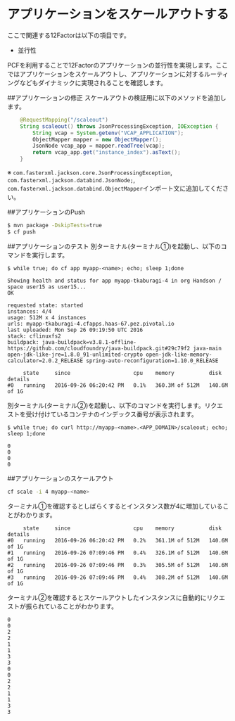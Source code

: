 # アプリケーションをスケールアウトする
ここで関連する12Factorは以下の項目です。
* 並行性

PCFを利用することで12Factorのアプリケーションの並行性を実現します。ここではアプリケーションをスケールアウトし、アプリケーションに対するルーティングなどもダイナミックに実現されることを確認します。

##アプリケーションの修正
スケールアウトの検証用に以下のメソッドを追加します。
```java
	@RequestMapping("/scaleout")
	String scaleout() throws JsonProcessingException, IOException {
		String vcap = System.getenv("VCAP_APPLICATION");
		ObjectMapper mapper = new ObjectMapper();
		JsonNode vcap_app = mapper.readTree(vcap);
		return vcap_app.get("instance_index").asText();
	}
```
※ `com.fasterxml.jackson.core.JsonProcessingException`, `com.fasterxml.jackson.databind.JsonNode;`, `com.fasterxml.jackson.databind.ObjectMapper`インポート文に追加してください。

##アプリケーションのPush
```bash
$ mvn package -DskipTests=true
$ cf push
```

##アプリケーションのテスト
別ターミナル(ターミナル①)を起動し、以下のコマンドを実行します。
```console
$ while true; do cf app myapp-<name>; echo; sleep 1;done

Showing health and status for app myapp-tkaburagi-4 in org Handson / space user15 as user15...
OK

requested state: started
instances: 4/4
usage: 512M x 4 instances
urls: myapp-tkaburagi-4.cfapps.haas-67.pez.pivotal.io
last uploaded: Mon Sep 26 09:19:50 UTC 2016
stack: cflinuxfs2
buildpack: java-buildpack=v3.8.1-offline-https://github.com/cloudfoundry/java-buildpack.git#29c79f2 java-main open-jdk-like-jre=1.8.0_91-unlimited-crypto open-jdk-like-memory-calculator=2.0.2_RELEASE spring-auto-reconfiguration=1.10.0_RELEASE

     state     since                    cpu    memory           disk           details
#0   running   2016-09-26 06:20:42 PM   0.1%   360.3M of 512M   140.6M of 1G
```

別ターミナル(ターミナル②)を起動し、以下のコマンドを実行します。リクエストを受け付けているコンテナのインデックス番号が表示されます。
```console
$ while true; do curl http://myapp-<name>.<APP_DOMAIN>/scaleout; echo; sleep 1;done

0
0
0
0
```

##アプリケーションのスケールアウト
```bash
cf scale -i 4 myapp-<name>
```

ターミナル①を確認するとしばらくするとインスタンス数が4に増加していることがわかります。
```console
     state     since                    cpu    memory           disk           details
#0   running   2016-09-26 06:20:42 PM   0.2%   361.1M of 512M   140.6M of 1G
#1   running   2016-09-26 07:09:46 PM   0.4%   326.1M of 512M   140.6M of 1G
#2   running   2016-09-26 07:09:46 PM   0.3%   305.5M of 512M   140.6M of 1G
#3   running   2016-09-26 07:09:46 PM   0.4%   308.2M of 512M   140.6M of 1G
```

ターミナル②を確認するとスケールアウトしたインスタンスに自動的にリクエストが振られていることがわかります。
```concole
0
0
2
2
1
1
3
3
0
0
2
2
1
1
3
3
```
